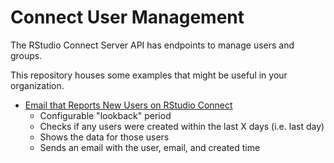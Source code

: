 Connect User Management
============================

The RStudio Connect Server API has endpoints to manage
users and groups.

This repository houses some examples that might be useful in
your organization.

- [Email that Reports New Users on RStudio Connect](./email_new_users.Rmd)
    - Configurable "lookback" period
    - Checks if any users were created within the last X days (i.e. last day)
    - Shows the data for those users
    - Sends an email with the user, email, and created time
  
